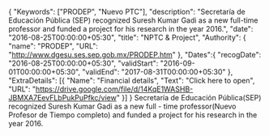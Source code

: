 {
    "Keywords": ["PRODEP", "Nuevo PTC"],
    "description": "Secretaría de Educación Pública (SEP) recognized Suresh Kumar Gadi as a new full-time professor and funded a project for his research in the year 2016.",
    "date": "2016-08-25T00:00:00+05:30",
    "title": "NPTC & Project",
    "Authority": {
        "name": "PRODEP",
        "URL": "http://www.dgesu.ses.sep.gob.mx/PRODEP.htm"
    },
    "Dates":{
        "recogDate": "2016-08-25T00:00:00+05:30",
        "validStart": "2016-09-01T00:00:00+05:30",
        "validEnd": "2017-08-31T00:00:00+05:30"
    },
    "ExtraDetails": [{
        "Name": "Financial details",
        "Text": "Click here to open",
        "URL": "https://drive.google.com/file/d/14KqE1WASHB-JBMXA7EevFLbPukPuPfkc/view"
    }]
}
Secretaría de Educación Pública(SEP) recognized Suresh Kumar Gadi as a new full - time professor(Nuevo Profesor de Tiempo completo) and funded a project
for his research in the year 2016.